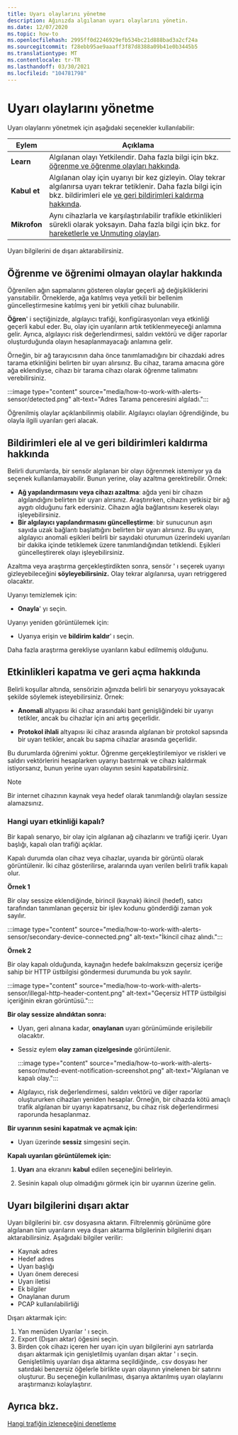 ```yaml
---
title: Uyarı olaylarını yönetme
description: Ağınızda algılanan uyarı olaylarını yönetin.
ms.date: 12/07/2020
ms.topic: how-to
ms.openlocfilehash: 2995ff0d2246929efb534bc21d888bad3a2cf24a
ms.sourcegitcommit: f28ebb95ae9aaaff3f87d8388a09b41e0b3445b5
ms.translationtype: MT
ms.contentlocale: tr-TR
ms.lasthandoff: 03/30/2021
ms.locfileid: "104781798"
---
```

# <a name="manage-alert-events"></a>Uyarı olaylarını yönetme

Uyarı olaylarını yönetmek için aşağıdaki seçenekler kullanılabilir:

 | Eylem | Açıklama |
 |--|--|
 | **Learn** | Algılanan olayı Yetkilendir. Daha fazla bilgi için bkz. [öğrenme ve öğrenme olayları hakkında](#about-learning-and-unlearning-events). |
 | **Kabul et** | Algılanan olay için uyarıyı bir kez gizleyin. Olay tekrar algılanırsa uyarı tekrar tetiklenir. Daha fazla bilgi için bkz. bildirimleri ele [ve geri bildirimleri kaldırma hakkında](#about-acknowledging-and-unacknowledging-events). |
 | **Mikrofon** | Aynı cihazlarla ve karşılaştırılabilir trafikle etkinlikleri sürekli olarak yoksayın. Daha fazla bilgi için bkz. for [hareketlerle ve Unmuting olayları](#about-muting-and-unmuting-events). |
 
Uyarı bilgilerini de dışarı aktarabilirsiniz.
## <a name="about-learning-and-unlearning-events"></a>Öğrenme ve öğrenimi olmayan olaylar hakkında

Öğrenilen ağın sapmalarını gösteren olaylar geçerli ağ değişikliklerini yansıtabilir. Örneklerde, ağa katılmış veya yetkili bir bellenim güncelleştirmesine katılmış yeni bir yetkili cihaz bulunabilir.

**Öğren**' i seçtiğinizde, algılayıcı trafiği, konfigürasyonları veya etkinliği geçerli kabul eder. Bu, olay için uyarıların artık tetiklenmeyeceği anlamına gelir. Ayrıca, algılayıcı risk değerlendirmesi, saldırı vektörü ve diğer raporlar oluşturduğunda olayın hesaplanmayacağı anlamına gelir.

Örneğin, bir ağ tarayıcısının daha önce tanımlamadığını bir cihazdaki adres tarama etkinliğini belirten bir uyarı alırsınız. Bu cihaz, tarama amacına göre ağa eklendiyse, cihazı bir tarama cihazı olarak öğrenme talimatını verebilirsiniz.

:::image type="content" source="media/how-to-work-with-alerts-sensor/detected.png" alt-text="Adres Tarama penceresini algıladı.":::

Öğrenilmiş olaylar açıklanbilinmiş olabilir. Algılayıcı olayları öğrendiğinde, bu olayla ilgili uyarıları geri alacak.

## <a name="about-acknowledging-and-unacknowledging-events"></a>Bildirimleri ele al ve geri bildirimleri kaldırma hakkında

Belirli durumlarda, bir sensör algılanan bir olayı öğrenmek istemiyor ya da seçenek kullanılamayabilir. Bunun yerine, olay azaltma gerektirebilir. Örnek:

- **Ağ yapılandırmasını veya cihazı azaltma**: ağda yeni bir cihazın algılandığını belirten bir uyarı alırsınız. Araştırırken, cihazın yetkisiz bir ağ aygıtı olduğunu fark edersiniz. Cihazın ağla bağlantısını keserek olayı işleyebilirsiniz.
- **Bir algılayıcı yapılandırmasını güncelleştirme**: bir sunucunun aşırı sayıda uzak bağlantı başlattığını belirten bir uyarı alırsınız. Bu uyarı, algılayıcı anomali eşikleri belirli bir sayıdaki oturumun üzerindeki uyarıları bir dakika içinde tetiklemek üzere tanımlandığından tetiklendi. Eşikleri güncelleştirerek olayı işleyebilirsiniz.

Azaltma veya araştırma gerçekleştirdikten sonra, sensör ' ı seçerek uyarıyı gizleyebileceğini **söyleyebilirsiniz.** Olay tekrar algılanırsa, uyarı retriggered olacaktır.

Uyarıyı temizlemek için:

  - **Onayla**' yı seçin.

Uyarıyı yeniden görüntülemek için:

  - Uyarıya erişin ve **bildirim kaldır**' ı seçin.

Daha fazla araştırma gerekliyse uyarıların kabul edilmemiş olduğunu.

## <a name="about-muting-and-unmuting-events"></a>Etkinlikleri kapatma ve geri açma hakkında

Belirli koşullar altında, sensörizin ağınızda belirli bir senaryoyu yoksayacak şekilde söylemek isteyebilirsiniz. Örnek:

  - **Anomali** altyapısı iki cihaz arasındaki bant genişliğindeki bir uyarıyı tetikler, ancak bu cihazlar için ani artış geçerlidir.

  - **Protokol ihlali** altyapısı iki cihaz arasında algılanan bir protokol sapsında bir uyarı tetikler, ancak bu sapma cihazlar arasında geçerlidir.

Bu durumlarda öğrenimi yoktur. Öğrenme gerçekleştirilemiyor ve riskleri ve saldırı vektörlerini hesaplarken uyarıyı bastırmak ve cihazı kaldırmak istiyorsanız, bunun yerine uyarı olayının sesini kapatabilirsiniz.

> [!NOTE] 
> Bir internet cihazının kaynak veya hedef olarak tanımlandığı olayları sessize alamazsınız.

### <a name="what-alert-activity-is-muted"></a>Hangi uyarı etkinliği kapalı?

Bir kapalı senaryo, bir olay için algılanan ağ cihazlarını ve trafiği içerir. Uyarı başlığı, kapalı olan trafiği açıklar.

Kapalı durumda olan cihaz veya cihazlar, uyarıda bir görüntü olarak görüntülenir. İki cihaz gösterilirse, aralarında uyarı verilen belirli trafik kapalı olur.

**Örnek 1**

Bir olay sessize eklendiğinde, birincil (kaynak) ikincil (hedef), satıcı tarafından tanımlanan geçersiz bir işlev kodunu gönderdiği zaman yok sayılır.

:::image type="content" source="media/how-to-work-with-alerts-sensor/secondary-device-connected.png" alt-text="İkincil cihaz alındı.":::

**Örnek 2**

Bir olay kapalı olduğunda, kaynağın hedefe bakılmaksızın geçersiz içeriğe sahip bir HTTP üstbilgisi göndermesi durumunda bu yok sayılır.

:::image type="content" source="media/how-to-work-with-alerts-sensor/illegal-http-header-content.png" alt-text="Geçersiz HTTP üstbilgisi içeriğinin ekran görüntüsü.":::

**Bir olay sessize alındıktan sonra:**

- Uyarı, geri alınana kadar, **onaylanan** uyarı görünümünde erişilebilir olacaktır.

- Sessiz eylem **olay zaman çizelgesinde** görüntülenir.

  :::image type="content" source="media/how-to-work-with-alerts-sensor/muted-event-notification-screenshot.png" alt-text="Algılanan ve kapalı olay.":::

- Algılayıcı, risk değerlendirmesi, saldırı vektörü ve diğer raporlar oluştururken cihazları yeniden hesaplar. Örneğin, bir cihazda kötü amaçlı trafik algılanan bir uyarıyı kapatırsanız, bu cihaz risk değerlendirmesi raporunda hesaplanmaz.

**Bir uyarının sesini kapatmak ve açmak için:**

- Uyarı üzerinde **sessiz** simgesini seçin.

**Kapalı uyarıları görüntülemek için:**

1. **Uyarı** ana ekranını **kabul** edilen seçeneğini belirleyin.

2. Sesinin kapalı olup olmadığını görmek için bir uyarının üzerine gelin.  

## <a name="export-alert-information"></a>Uyarı bilgilerini dışarı aktar

Uyarı bilgilerini bir. csv dosyasına aktarın. Filtrelenmiş görünüme göre algılanan tüm uyarıların veya dışarı aktarma bilgilerinin bilgilerini dışarı aktarabilirsiniz. Aşağıdaki bilgiler verilir:

- Kaynak adres
- Hedef adres
- Uyarı başlığı
- Uyarı önem derecesi
- Uyarı iletisi
- Ek bilgiler
- Onaylanan durum
- PCAP kullanılabilirliği

Dışarı aktarmak için:

1. Yan menüden Uyarılar ' ı seçin.
1. Export (Dışarı aktar) öğesini seçin.
1. Birden çok cihazı içeren her uyarı için uyarı bilgilerini ayrı satırlarda dışarı aktarmak için genişletilmiş uyarıları dışarı aktar ' ı seçin. Genişletilmiş uyarıları dışa aktarma seçildiğinde,. csv dosyası her satırdaki benzersiz öğelerle birlikte uyarı olayının yinelenen bir satırını oluşturur. Bu seçeneğin kullanılması, dışarıya aktarılmış uyarı olaylarını araştırmanızı kolaylaştırır.

## <a name="see-also"></a>Ayrıca bkz.

[Hangi trafiğin izleneceğini denetleme](how-to-control-what-traffic-is-monitored.md)

